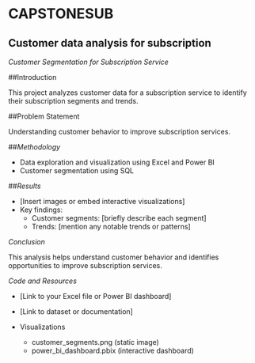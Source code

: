 # CAPSTONESUB
## Customer data analysis for subscription 
*Customer Segmentation for Subscription Service*

##Introduction

This project analyzes customer data for a subscription service to identify their subscription segments and trends.

##Problem Statement

Understanding customer behavior to improve subscription services.

##*Methodology*

- Data exploration and visualization using Excel and Power BI
- Customer segmentation using SQL

##*Results*

- [Insert images or embed interactive visualizations]
- Key findings:
    - Customer segments: [briefly describe each segment]
    - Trends: [mention any notable trends or patterns]

*Conclusion*

This analysis helps understand customer behavior and identifies opportunities to improve subscription services.

*Code and Resources*

- [Link to your Excel file or Power BI dashboard]
- [Link to dataset or documentation]

- Visualizations
    - customer_segments.png (static image)
    - power_bi_dashboard.pbix (interactive dashboard)

